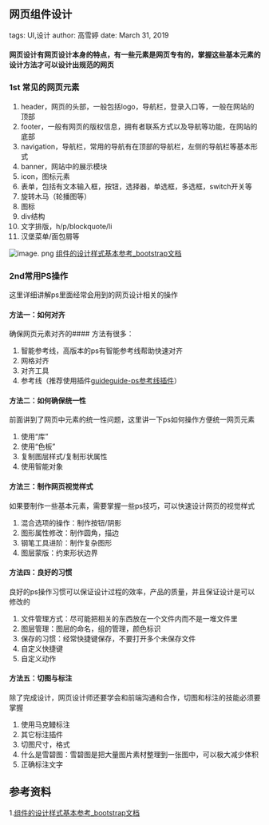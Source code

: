 
##  网页组件设计


tags:  UI,设计
author:  高雪婷
date:  March 31, 2019


#### 网页设计有网页设计本身的特点，有一些元素是网页专有的，掌握这些基本元素的设计方法才可以设计出规范的网页

### 1st 常见的网页元素
1. header，网页的头部，一般包括logo，导航栏，登录入口等，一般在网站的顶部
2. footer，一般有网页的版权信息，拥有者联系方式以及导航等功能，在网站的底部
3. navigation，导航栏，常用的导航有在顶部的导航栏，左侧的导航栏等基本形式
4. banner，网站中的展示模块
5. icon，图标元素
6. 表单，包括有文本输入框，按钮，选择器，单选框，多选框，switch开关等
7. 旋转木马（轮播图等）
8. 图标
9. div结构
10. 文字排版，h/p/blockquote/li
11. 汉堡菜单/面包屑等

 ![image. png](/Blog-Share/img/1903/04/GXT/header.png)
[组件的设计样式基本参考_bootstrap文档](https://v3.bootcss.com/css/)


### 2nd常用PS操作
这里详细讲解ps里面经常会用到的网页设计相关的操作

#### 方法一：如何对齐
确保网页元素对齐的#### 方法有很多：

1. 智能参考线，高版本的ps有智能参考线帮助快速对齐
2. 网格对齐
3. 对齐工具
4. 参考线（推荐使用插件[guideguide-ps参考线插件](https://bezier.method.ac/)）


#### 方法二：如何确保统一性
前面讲到了网页中元素的统一性问题，这里讲一下ps如何操作方便统一网页元素

1. 使用“库”
2. 使用“色板”
3. 复制图层样式/复制形状属性
4. 使用智能对象
#### 方法三：制作网页视觉样式
如果要制作一些基本元素，需要掌握一些ps技巧，可以快速设计网页的视觉样式

1. 混合选项的操作：制作按钮/阴影
2. 图形属性修改：制作圆角，描边
3. 钢笔工具进阶：制作复杂图形
4. 图层蒙版：约束形状边界

#### 方法四：良好的习惯
良好的ps操作习惯可以保证设计过程的效率，产品的质量，并且保证设计是可以修改的

1. 文件管理方式：尽可能把相关的东西放在一个文件内而不是一堆文件里
2. 图层管理：图层的命名，组的管理，颜色标识
3. 保存的习惯：经常快捷键保存，不要打开多个未保存文件
4. 自定义快捷键
5. 自定义动作

#### 方法五：切图与标注
除了完成设计，网页设计师还要学会和前端沟通和合作，切图和标注的技能必须要掌握

1. 使用马克鳗标注
2. 其它标注插件
3. 切图尺寸，格式
4. 什么是雪碧图：雪碧图是把大量图片素材整理到一张图中，可以极大减少体积
5. 正确标注文字

## 参考资料

1.[组件的设计样式基本参考_bootstrap文档](https://v3.bootcss.com/css/)


```python

```
